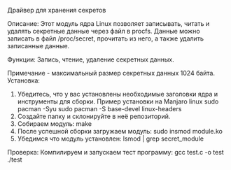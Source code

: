 Драйвер для хранения секретов

Описание:
Этот модуль ядра Linux позволяет записывать, читать и удалять секретные данные через файл в procfs. Данные можно записать в файл /proc/secret, прочитать из него, а также удалить записанные данные.

Функции:
Запись, чтение, удаление секретных данных.

Примечание - максимальный размер секретных данных 1024 байта.
Установка:
1. Убедитесь, что у вас установлены необходимые заголовки ядра и инструменты для сборки. Пример установки на Manjaro linux
sudo pacman -Syu
sudo pacman -S base-devel linux-headers
2. Создайте папку и склонируйте в неё репозиторий.
3. Собираем модуль: make
4. После успешной сборки загружаем модуль: sudo insmod module.ko
5. Убедимся что модуль установлен: lsmod | grep secret_module

Проверка:
Компилируем и запускаем тест программу: gcc test.c -o test
./test
